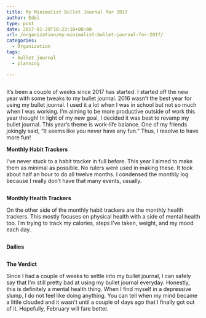 ```yaml
---
title: My Minimalist Bullet Journal for 2017
author: Edel
type: post
date: 2017-01-29T18:23:10+00:00
url: /organization/my-minimalist-bullet-journal-for-2017/
categories:
  - Organization
tags:
  - bullet journal
  - planning

---
```

<img data-attachment-id="158" data-permalink="http://edelgrace.me/blog/organization/my-minimalist-bullet-journal-for-2017/attachment/bujo-cover/" data-orig-file="https://i1.wp.com/edelgrace.me/blog/wp-content/uploads/2017/01/bujo-cover.jpg?fit=600%2C539" data-orig-size="600,539" data-comments-opened="1" data-image-meta="{&quot;aperture&quot;:&quot;2.4&quot;,&quot;credit&quot;:&quot;&quot;,&quot;camera&quot;:&quot;LG-K210&quot;,&quot;caption&quot;:&quot;&quot;,&quot;created_timestamp&quot;:&quot;1485701140&quot;,&quot;copyright&quot;:&quot;&quot;,&quot;focal_length&quot;:&quot;3.18&quot;,&quot;iso&quot;:&quot;350&quot;,&quot;shutter_speed&quot;:&quot;0.083333333333333&quot;,&quot;title&quot;:&quot;&quot;,&quot;orientation&quot;:&quot;1&quot;}" data-image-title="bujo-cover" data-image-description="" data-medium-file="https://i1.wp.com/edelgrace.me/blog/wp-content/uploads/2017/01/bujo-cover.jpg?fit=300%2C270" data-large-file="https://i1.wp.com/edelgrace.me/blog/wp-content/uploads/2017/01/bujo-cover.jpg?fit=600%2C539" src="https://i1.wp.com/edelgrace.me/blog/wp-content/uploads/2017/01/bujo-cover.jpg?resize=600%2C539" alt="" class="alignnone size-full wp-image-158" srcset="https://i1.wp.com/edelgrace.me/blog/wp-content/uploads/2017/01/bujo-cover.jpg?w=600 600w, https://i1.wp.com/edelgrace.me/blog/wp-content/uploads/2017/01/bujo-cover.jpg?resize=300%2C270 300w" sizes="(max-width: 600px) 100vw, 600px" data-recalc-dims="1" />

It&#8217;s been a couple of weeks since 2017 has started. I started off the new year with some tweaks to my bullet journal. 2016 wasn&#8217;t the best year for using my bullet journal. I used it a lot when I was in school but not so much when I was working. I&#8217;m aiming to be more productive outside of work this year though! In light of my new goal, I decided it was best to revamp my bullet journal. This year&#8217;s theme is work-life balance. One of my friends jokingly said, &#8220;It seems like you never have any fun.&#8221; Thus, I resolve to have more fun!

**Monthly Habit Trackers**

I&#8217;ve never stuck to a habit tracker in full before. This year I aimed to make them as minimal as possible. No rulers were used in making these. It took about half an hour to do all twelve months. I condensed the monthly log because I really don&#8217;t have that many events, usually.

<!-- IMAGE -->

<img data-attachment-id="159" data-permalink="http://edelgrace.me/blog/organization/my-minimalist-bullet-journal-for-2017/attachment/bujo-habit-tracker/" data-orig-file="https://i0.wp.com/edelgrace.me/blog/wp-content/uploads/2017/01/bujo-habit-tracker.jpg?fit=600%2C1067" data-orig-size="600,1067" data-comments-opened="1" data-image-meta="{&quot;aperture&quot;:&quot;2.4&quot;,&quot;credit&quot;:&quot;&quot;,&quot;camera&quot;:&quot;LG-K210&quot;,&quot;caption&quot;:&quot;&quot;,&quot;created_timestamp&quot;:&quot;1485703897&quot;,&quot;copyright&quot;:&quot;&quot;,&quot;focal_length&quot;:&quot;3.18&quot;,&quot;iso&quot;:&quot;150&quot;,&quot;shutter_speed&quot;:&quot;0.033333333333333&quot;,&quot;title&quot;:&quot;&quot;,&quot;orientation&quot;:&quot;1&quot;}" data-image-title="bujo-habit-tracker" data-image-description="" data-medium-file="https://i0.wp.com/edelgrace.me/blog/wp-content/uploads/2017/01/bujo-habit-tracker.jpg?fit=169%2C300" data-large-file="https://i0.wp.com/edelgrace.me/blog/wp-content/uploads/2017/01/bujo-habit-tracker.jpg?fit=576%2C1024" src="https://i0.wp.com/edelgrace.me/blog/wp-content/uploads/2017/01/bujo-habit-tracker.jpg?resize=600%2C1067" alt="" class="alignnone size-full wp-image-159" srcset="https://i0.wp.com/edelgrace.me/blog/wp-content/uploads/2017/01/bujo-habit-tracker.jpg?w=600 600w, https://i0.wp.com/edelgrace.me/blog/wp-content/uploads/2017/01/bujo-habit-tracker.jpg?resize=169%2C300 169w, https://i0.wp.com/edelgrace.me/blog/wp-content/uploads/2017/01/bujo-habit-tracker.jpg?resize=576%2C1024 576w" sizes="(max-width: 600px) 100vw, 600px" data-recalc-dims="1" />

**Monthly Health Trackers**

On the other side of the monthly habit trackers are the monthly health trackers. This mostly focuses on physical health with a side of mental health too. I&#8217;m trying to track my calories, steps I&#8217;ve taken, weight, and my mood each day.

<!-- IMAGE -->

<img data-attachment-id="160" data-permalink="http://edelgrace.me/blog/organization/my-minimalist-bullet-journal-for-2017/attachment/bujo-health-tracker/" data-orig-file="https://i2.wp.com/edelgrace.me/blog/wp-content/uploads/2017/01/bujo-health-tracker.jpg?fit=600%2C864" data-orig-size="600,864" data-comments-opened="1" data-image-meta="{&quot;aperture&quot;:&quot;2.4&quot;,&quot;credit&quot;:&quot;&quot;,&quot;camera&quot;:&quot;LG-K210&quot;,&quot;caption&quot;:&quot;&quot;,&quot;created_timestamp&quot;:&quot;1485701238&quot;,&quot;copyright&quot;:&quot;&quot;,&quot;focal_length&quot;:&quot;3.18&quot;,&quot;iso&quot;:&quot;150&quot;,&quot;shutter_speed&quot;:&quot;0.041666666666667&quot;,&quot;title&quot;:&quot;&quot;,&quot;orientation&quot;:&quot;1&quot;}" data-image-title="bujo-health-tracker" data-image-description="" data-medium-file="https://i2.wp.com/edelgrace.me/blog/wp-content/uploads/2017/01/bujo-health-tracker.jpg?fit=208%2C300" data-large-file="https://i2.wp.com/edelgrace.me/blog/wp-content/uploads/2017/01/bujo-health-tracker.jpg?fit=600%2C864" src="https://i2.wp.com/edelgrace.me/blog/wp-content/uploads/2017/01/bujo-health-tracker.jpg?resize=600%2C864" alt="" class="alignnone size-full wp-image-160" srcset="https://i2.wp.com/edelgrace.me/blog/wp-content/uploads/2017/01/bujo-health-tracker.jpg?w=600 600w, https://i2.wp.com/edelgrace.me/blog/wp-content/uploads/2017/01/bujo-health-tracker.jpg?resize=208%2C300 208w" sizes="(max-width: 600px) 100vw, 600px" data-recalc-dims="1" />

**Dailies**

<img data-attachment-id="163" data-permalink="http://edelgrace.me/blog/organization/my-minimalist-bullet-journal-for-2017/attachment/bujo-first/" data-orig-file="https://i0.wp.com/edelgrace.me/blog/wp-content/uploads/2017/01/bujo-first.jpg?fit=600%2C338" data-orig-size="600,338" data-comments-opened="1" data-image-meta="{&quot;aperture&quot;:&quot;2.4&quot;,&quot;credit&quot;:&quot;&quot;,&quot;camera&quot;:&quot;LG-K210&quot;,&quot;caption&quot;:&quot;&quot;,&quot;created_timestamp&quot;:&quot;1485701211&quot;,&quot;copyright&quot;:&quot;&quot;,&quot;focal_length&quot;:&quot;3.18&quot;,&quot;iso&quot;:&quot;150&quot;,&quot;shutter_speed&quot;:&quot;0.05&quot;,&quot;title&quot;:&quot;&quot;,&quot;orientation&quot;:&quot;1&quot;}" data-image-title="bujo-first" data-image-description="" data-medium-file="https://i0.wp.com/edelgrace.me/blog/wp-content/uploads/2017/01/bujo-first.jpg?fit=300%2C169" data-large-file="https://i0.wp.com/edelgrace.me/blog/wp-content/uploads/2017/01/bujo-first.jpg?fit=600%2C338" src="https://i0.wp.com/edelgrace.me/blog/wp-content/uploads/2017/01/bujo-first.jpg?resize=600%2C338" alt="" class="alignnone size-full wp-image-163" srcset="https://i0.wp.com/edelgrace.me/blog/wp-content/uploads/2017/01/bujo-first.jpg?w=600 600w, https://i0.wp.com/edelgrace.me/blog/wp-content/uploads/2017/01/bujo-first.jpg?resize=300%2C169 300w" sizes="(max-width: 600px) 100vw, 600px" data-recalc-dims="1" />

**The Verdict**

Since I had a couple of weeks to settle into my bullet journal, I can safely say that I&#8217;m still pretty bad at using my bullet journal everyday. Honestly, this is definitely a mental health thing. When I find myself in a depressive slump, I do not feel like doing anything. You can tell when my mind became a little clouded and it wasn&#8217;t until a couple of days ago that I finally got out of it. Hopefully, February will fare better.